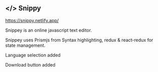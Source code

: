 ## </> Snippy

https://snippy.netlify.app/

Snippey is an online javascript text editor.

Snippey uses Prismjs from Syntax highlighting, redux & react-redux for state management.

Language selection added

Download button added
